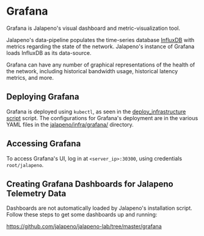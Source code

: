 # Grafana

Grafana is Jalapeno's visual dashboard and metric-visualization tool.

Jalapeno's data-pipeline populates the time-series database [InfluxDB](../influxdb) with metrics regarding the state of the network. 
Jalapeno's instance of Grafana loads InfluxDB as its data-source. 

Grafana can have any number of graphical representations of the health of the network, including historical bandwidth usage, historical latency metrics, and more. 

## Deploying Grafana
Grafana is deployed using `kubectl`, as seen in the [deploy_infrastructure script](../deploy_infrastructure.sh) script. The configurations for Grafana's deployment are in the various YAML files in the [jalapeno/infra/grafana/](.) directory.  

## Accessing Grafana
To access Grafana's UI, log in at `<server_ip>:30300`, using credentials `root/jalapeno`.

## Creating Grafana Dashboards for Jalapeno Telemetry Data

Dashboards are not automatically loaded by Jalapeno's installation script. Follow these steps to get some dashboards up and running:

https://github.com/jalapeno/jalapeno-lab/tree/master/grafana


